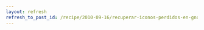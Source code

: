 ```yaml
---
layout: refresh
refresh_to_post_id: /recipe/2010-09-16/recuperar-iconos-perdidos-en-gnome.html
---
```

